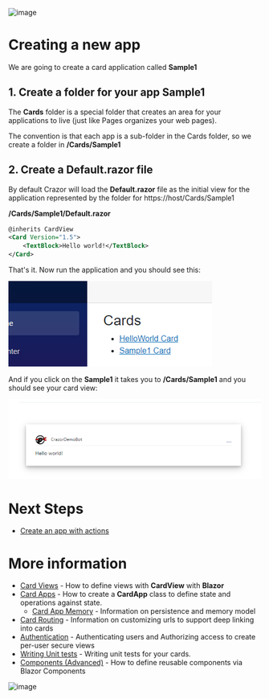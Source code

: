 

![image](https://user-images.githubusercontent.com/17789481/197238565-e3f895d0-6def-4d41-aba2-721d5432b1ef.png)


# Creating a new app 

We are going to create a card application called **Sample1**

## 1. Create a folder for your app Sample1

The **Cards** folder is a special folder that creates an area for your applications to live (just like Pages organizes your web pages). 

The convention is that each app is a sub-folder in the Cards folder, so we create a folder in **/Cards/Sample1**

## 2. Create a Default.razor file

By default Crazor will load the **Default.razor** file as the initial view for the application represented by the folder for https://host/Cards/Sample1

**/Cards/Sample1/Default.razor**

```xml
@inherits CardView
<Card Version="1.5">
    <TextBlock>Hello world!</TextBlock>
</Card>
```

That's it.  Now run the application and you should see this:

![image-20240622133012226](assets/image-20240622133012226.png)

And if you click on the **Sample1** it takes you to **/Cards/Sample1** and you should see your card view:

![image-20221103115603471](../assets/image-20221103115603471.png)

# Next Steps

* [Create an app with actions](CountersWalkthrough.md)

# More information

* [Card Views](CardView.md) - How to define views with **CardView** with **Blazor**
* [Card Apps](../CardApp.md) - How to create a **CardApp** class to define state and operations against state.
  * [Card App Memory](../Memory.md) - Information on persistence and memory model
* [Card Routing](../RoutingCards.md) - Information on customizing urls to support deep linking into cards
* [Authentication](../Authentication.md) - Authenticating users and Authorizing access to create per-user secure views
* [Writing Unit tests](../UnitTests.md) - Writing unit tests for your cards.
* [Components (Advanced)](Components.md) - How to define reusable components via Blazor Components

![image](https://user-images.githubusercontent.com/17789481/197365048-6a74c3d5-85cd-4c04-a07a-eef2a46e0ddf.png)
